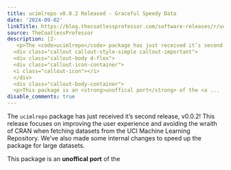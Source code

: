 ```yaml
---
title: ucimlrepo v0.0.2 Released - Graceful Speedy Data
date: '2024-09-02'
linkTitle: https://blog.thecoatlessprofessor.com/software-releases/r/ucimlrepo/0.0.2-graceful-speedy-data/
source: TheCoatlessProfessor
description: |2-
   <p>The <code>ucimlrepo</code> package has just received it’s second release, v0.0.2! This release focuses on improving the user experience and avoiding the wraith of CRAN when fetching datasets from the UCI Machine Learning Repository. We’ve also made some internal changes to speed up the package for large datasets.</p>
  <div class="callout callout-style-simple callout-important">
  <div class="callout-body d-flex">
  <div class="callout-icon-container">
  <i class="callout-icon"></i>
  </div>
  <div class="callout-body-container">
  <p>This package is an <strong>unoffical port</strong> of the <a ...
disable_comments: true
---
```

 <p>The <code>ucimlrepo</code> package has just received it’s second release, v0.0.2! This release focuses on improving the user experience and avoiding the wraith of CRAN when fetching datasets from the UCI Machine Learning Repository. We’ve also made some internal changes to speed up the package for large datasets.</p>
<div class="callout callout-style-simple callout-important">
<div class="callout-body d-flex">
<div class="callout-icon-container">
<i class="callout-icon"></i>
</div>
<div class="callout-body-container">
<p>This package is an <strong>unoffical port</strong> of the <a ...